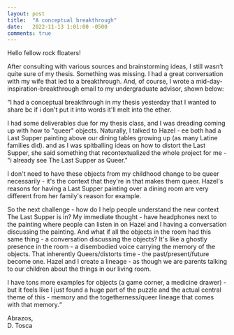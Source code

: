 ```yaml
---
layout: post
title:  "A conceptual breakthrough"
date:   2022-11-13 1:01:00 -0500
comments: true
---
```


Hello fellow rock floaters!

After consulting with various sources and brainstorming ideas, I still wasn’t quite sure of my thesis. Something was missing. I had a great conversation with my wife that led to a breakthrough. And, of course, I wrote a mid-day-inspiration-breakthrough email to my undergraduate advisor, shown below:

“I had a conceptual breakthrough in my thesis yesterday that I wanted to share bc if i don't put it into words it'll melt into the ether.

I had some deliverables due for my thesis class, and I was dreading coming up with how to "queer" objects. Naturally, I talked to Hazel - ee both had a Last Supper painting above our dining tables growing up (as many Latine families did). and as I was spitballing ideas on how to distort the Last Supper, she said something that recontextualized the whole project for me - "i already see The Last Supper as Queer."

I don't need to have these objects from my childhood change to be queer necessarily - it's the context that they're in that makes them queer. Hazel's reasons for having a Last Supper painting over a dining room are very different from her family's reason for example.

So the next challenge - how do I help people understand the new context The Last Supper is in? My immediate thought - have headphones next to the painting where people can listen in on Hazel and I having a conversation discussing the painting. And what if all the objects in the room had this same thing - a conversation discussing the objects? It's like a ghostly presence in the room - a disembodied voice carrying the memory of the objects. That inherently Queers/distorts time - the past/present/future become one. Hazel and I create a lineage - as though we are parents talking to our children about the things in our living room.

I have tons more examples for objects (a game corner, a medicine drawer)  - but it feels like I just found a huge part of the puzzle and the actual central theme of this - memory and the togetherness/queer lineage that comes with that memory.“

Abrazos,   
D. Tosca